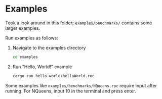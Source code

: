 # Examples

Took a look around in this folder; `examples/benchmarks/` contains some larger examples.

Run examples as follows:

1. Navigate to the examples directory

    ```bash
    cd examples
    ```

2. Run "Hello, World!" example

    ```bash
    cargo run hello-world/helloWorld.roc
    ```

Some examples like `examples/benchmarks/NQueens.roc` require input after running.
For NQueens, input 10 in the terminal and press enter.

